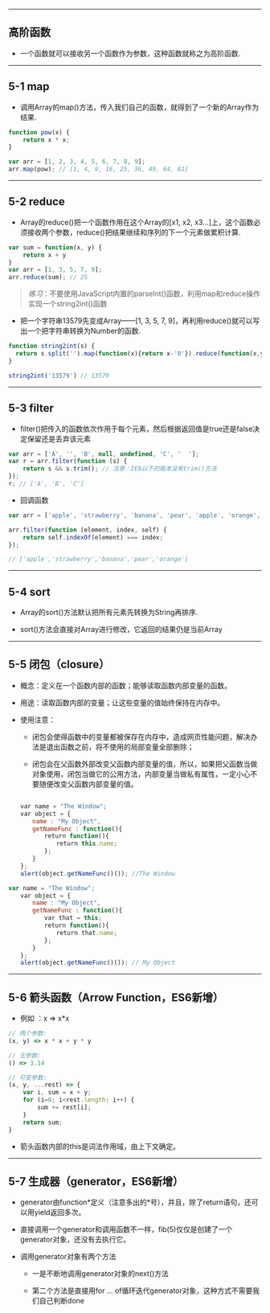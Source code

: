 
---

## **高阶函数**

- 一个函数就可以接收另一个函数作为参数，这种函数就称之为高阶函数.

---

## 5-1 **map**


- 调用Array的map()方法，传入我们自己的函数，就得到了一个新的Array作为结果.

``` javascript
function pow(x) {
    return x * x;
}

var arr = [1, 2, 3, 4, 5, 6, 7, 8, 9];
arr.map(pow); // [1, 4, 9, 16, 25, 36, 49, 64, 81]
```

---

## 5-2 **reduce**

- Array的reduce()把一个函数作用在这个Array的[x1, x2, x3...]上，这个函数必须接收两个参数，reduce()把结果继续和序列的下一个元素做累积计算.

``` javascript
var sum = function(x, y) {
    return x + y
}
var arr = [1, 3, 5, 7, 9];
arr.reduce(sum); // 25
```

> *练习*：不要使用JavaScript内置的parseInt()函数，利用map和reduce操作实现一个string2int()函数

- 把一个字符串13579先变成Array——[1, 3, 5, 7, 9]，再利用reduce()就可以写出一个把字符串转换为Number的函数.

``` javascript 
function string2int(s) {
  return s.split('').map(function(x){return x-'0'}).reduce(function(x,y){return x*10+y});
}

string2int('13579') // 13579
```

---

## 5-3 **filter**

- filter()把传入的函数依次作用于每个元素，然后根据返回值是true还是false决定保留还是丢弃该元素

``` javascript 
var arr = ['A', '', 'B', null, undefined, 'C', '  '];
var r = arr.filter(function (s) {
    return s && s.trim(); // 注意：IE9以下的版本没有trim()方法
});
r; // ['A', 'B', 'C']
```

- 回调函数

``` javascript 
var arr = ['apple', 'strawberry', 'banana', 'pear', 'apple', 'orange', 'orange', 'strawberry'];

arr.filter(function (element, index, self) {
    return self.indexOf(element) === index;
}); 

// ['apple','strawberry','banana','pear','orange']

```

---

## 5-4 **sort**

- Array的sort()方法默认把所有元素先转换为String再排序.

- sort()方法会直接对Array进行修改，它返回的结果仍是当前Array

---

## 5-5 **闭包（closure）**

- 概念：定义在一个函数内部的函数；能够读取函数内部变量的函数。

- 用途：读取函数内部的变量；让这些变量的值始终保持在内存中。

- 使用注意：

    - 闭包会使得函数中的变量都被保存在内存中，造成网页性能问题，解决办法是退出函数之前，将不使用的局部变量全部删除；

    -  闭包会在父函数外部改变父函数内部变量的值，所以，如果把父函数当做对象使用，闭包当做它的公用方法，内部变量当做私有属性，一定小心不要随便改变父函数内部变量的值。


``` javascript

　　var name = "The Window";
　　var object = {
　　　　name : "My Object",
　　　　getNameFunc : function(){
　　　　　　return function(){
　　　　　　　　return this.name;
　　　　　　};
　　　　}
　　};
　　alert(object.getNameFunc()()); //The Window

var name = "The Window";
　　var object = {
　　　　name : "My Object",
　　　　getNameFunc : function(){
　　　　　　var that = this;
　　　　　　return function(){
　　　　　　　　return that.name;
　　　　　　};
　　　　}
　　};
　　alert(object.getNameFunc()()); // My Object

```
---

## 5-6 **箭头函数（Arrow Function，ES6新增）**

- 例如 ：x => x*x

``` javascript
// 两个参数:
(x, y) => x * x + y * y

// 无参数:
() => 3.14

// 可变参数:
(x, y, ...rest) => {
    var i, sum = x + y;
    for (i=0; i<rest.length; i++) {
        sum += rest[i];
    }
    return sum;
}

```
- 箭头函数内部的this是词法作用域，由上下文确定。

---

## 5-7 **生成器（generator，ES6新增）**

- generator由function\*定义（注意多出的\*号），并且，除了return语句，还可以用yield返回多次。

- 直接调用一个generator和调用函数不一样，fib(5)仅仅是创建了一个generator对象，还没有去执行它。

- 调用generator对象有两个方法

    - 一是不断地调用generator对象的next()方法

    - 第二个方法是直接用for ... of循环迭代generator对象，这种方式不需要我们自己判断done
